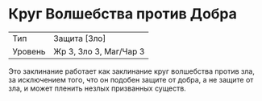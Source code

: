 # Круг Волшебства против Добра

| | |
|---|---|
|Тип|Защита [Зло]|
|Уровень| Жр 3, Зло 3, Маг/Чар 3|

Это заклинание работает как заклинание
круг волшебства против зла, за исключением того, что он подобен защите от
добра, а не защите от зла, и может пленить незлых призванных существ.